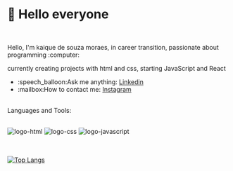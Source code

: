 <h1>👋 Hello everyone</h1>
<br>

 <p>Hello, I'm kaique de souza moraes, in career transition, passionate about programming :computer: </p>
 <p>currently creating projects with html and css, starting JavaScript and React</p>


<ul align="left">
<li>:speech_balloon:Ask me anything: <a href="https://www.linkedin.com/in/kaique-de-souza-moraes/" target=blank">Linkedin</a></li>
<li>:mailbox:How to contact me: <a href="https://www.instagram.com/desouza.m7/"target=blank">Instagram</a></li>
</ul>

<p align="left">
 <br />
 Languages and Tools:
 </p>
<br />

<div display="inline">
<img src="https://img.shields.io/badge/HTML5-E34F26?style=for-the-badge&logo=html5&logoColor=white" alt="logo-html" />
<img src="https://img.shields.io/badge/CSS3-1572B6?style=for-the-badge&logo=css3&logoColor=white" alt="logo-css" />
<img src="https://img.shields.io/badge/JavaScript-F7DF1E?style=for-the-badge&logo=javascript&logoColor=black" alt="logo-javascript" />
</div>

<br>

<br />

[![Top Langs](https://github-readme-stats.vercel.app/api/top-langs/?username=KaiqueSouzaM&layout=compact&show_icons=true&theme=buefy)](https://github.com/rodolfomori/github-readme-stats)
